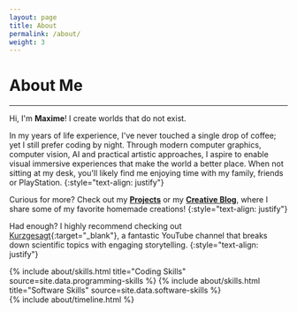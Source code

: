 ```yaml
---
layout: page
title: About
permalink: /about/
weight: 3
---
```


# **About Me**
<hr class="short">

Hi, I'm **Maxime**! I create worlds that do not exist.

In my <script src='/js/calculateAge.js'></script> years of life experience, I've never touched a single drop of coffee; yet I still prefer coding by night. Through modern computer graphics, computer vision, AI and practical artistic approaches, I aspire to enable visual immersive experiences that make the world a better place. When not sitting at my desk, you'll likely find me enjoying time with my family, friends or PlayStation.
{:style="text-align: justify"}

Curious for more? Check out my [**Projects**](/projects) or my [**Creative Blog**](/blog), where I share some of my favorite homemade creations!
{:style="text-align: justify"}

Had enough? I highly recommend checking out [Kurzgesagt](https://www.youtube.com/inanutshell){:target="_blank"}, a fantastic YouTube channel that breaks down scientific topics with engaging storytelling.
{:style="text-align: justify"}

<div class="row">
{% include about/skills.html title="Coding Skills" source=site.data.programming-skills %}
{% include about/skills.html title="Software Skills" source=site.data.software-skills %}
</div>

<div class="row">
{% include about/timeline.html %}
</div>